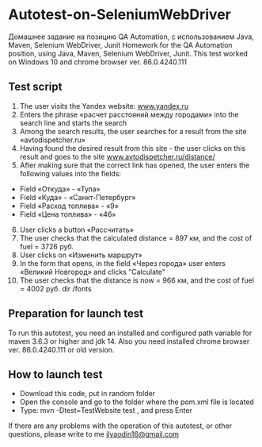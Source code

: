 # Autotest-on-SeleniumWebDriver
Домашнее задание на позицию QA Automation, с использованием Java, Maven, Selenium WebDriver, Junit
Homework for the QA Automation position, using Java, Maven, Selenium WebDriver, Junit.
This test worked on Windows 10 and chrome browser ver. 86.0.4240.111

## Test script

1.	The user visits the Yandex website: www.yandex.ru
2.	Enters the phrase «расчет расстояний между городами» into the search line and starts the search
3.	Among the search results, the user searches for a result from the site «avtodispetcher.ru»
4.	Having found the desired result from this site - the user clicks on this result and goes to the site www.avtodispetcher.ru/distance/ 
5.	After making sure that the correct link has opened, the user enters the following values into the fields:
- Field «Откуда» - «Тула»
- Field «Куда» - «Санкт-Петербург»
- Field «Расход топлива» - «9»
- Field «Цена топлива» - «46»
6.	User clicks a button «Рассчитать» 
7.	The user checks that the calculated distance = 897 км, and the cost of fuel = 3726 руб.
8.	User clicks on «Изменить маршрут»
9.	In the form that opens, in the field «Через города» user enters «Великий Новгород» and clicks "Calculate"
10.	The user checks that the distance is now = 966 км, and the cost of fuel = 4002 руб. dir /fonts

## Preparation for launch test

To run this autotest, you need an installed and configured path variable for maven 3.6.3 or higher and jdk 14.
Also you need installed chrome browser ver. 86.0.4240.111 or old version.

## How to launch test

* Download this code, put in random folder
* Open the console and go to the folder where the pom.xml file is located
* Type: mvn -Dtest=TestWebsite test , and press Enter


If there are any problems with the operation of this autotest, or other questions, please write to me ilyaodin16@gmail.com
